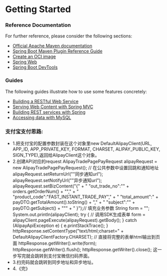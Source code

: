# Getting Started

### Reference Documentation
For further reference, please consider the following sections:

* [Official Apache Maven documentation](https://maven.apache.org/guides/index.html)
* [Spring Boot Maven Plugin Reference Guide](https://docs.spring.io/spring-boot/docs/2.3.3.RELEASE/maven-plugin/reference/html/)
* [Create an OCI image](https://docs.spring.io/spring-boot/docs/2.3.3.RELEASE/maven-plugin/reference/html/#build-image)
* [Spring Web](https://docs.spring.io/spring-boot/docs/2.3.3.RELEASE/reference/htmlsingle/#boot-features-developing-web-applications)
* [Spring Boot DevTools](https://docs.spring.io/spring-boot/docs/2.3.3.RELEASE/reference/htmlsingle/#using-boot-devtools)

### Guides
The following guides illustrate how to use some features concretely:

* [Building a RESTful Web Service](https://spring.io/guides/gs/rest-service/)
* [Serving Web Content with Spring MVC](https://spring.io/guides/gs/serving-web-content/)
* [Building REST services with Spring](https://spring.io/guides/tutorials/bookmarks/)
* [Accessing data with MySQL](https://spring.io/guides/gs/accessing-data-mysql/)
### 支付宝支付思路:
* 1.把支付宝的配置参数封装在这个对象里new DefaultAlipayClient(URL, APP_ID, APP_PRIVATE_KEY, FORMAT, CHARSET, ALIPAY_PUBLIC_KEY, SIGN_TYPE),返回给AlipayClient这个对象。
* 2.创建API对应的request
            AlipayTradePagePayRequest alipayRequest = new AlipayTradePagePayRequest();
            // 在公共参数中设置回跳和通知地址
            alipayRequest.setReturnUrl(""同步通知url");
            alipayRequest.setNotifyUrl(""异步通知url");
           alipayRequest.setBizContent("{"
                           + "    \"out_trade_no\":\"" + orders.getOrderNum() + "\","
                           + "    \"product_code\":\"FAST_INSTANT_TRADE_PAY\","
                           + "    \"total_amount\":" + payDTO.getTotalAmount().toString() + ","
                           + "    \"subject\":\"" + payDTO.getSubject() + "\""
                           + "  }");// 填充业务参数
                           String form = "";
                                   System.out.println(alipayClient);
                                   try {
                                       // 调用SDK生成表单
                                       form = alipayClient.pageExecute(alipayRequest).getBody();
                                   } catch (AlipayApiException e) {
                                       e.printStackTrace();
                                   }
                                   httpResponse.setContentType("text/html;charset=" + DefaultAlipayClientFactory.CHARSET);
                                   // 直接将完整的表单html输出到页面
                                   httpResponse.getWriter().write(form);
                                   httpResponse.getWriter().flush();
                                   httpResponse.getWriter().close();
这一步写完就会跳转到支付宝微信扫码界面。
* 3.扫完码就会跳转到同步地址和异步地址。
* 4.《完》


